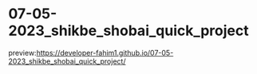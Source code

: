 # 07-05-2023_shikbe_shobai_quick_project
preview:https://developer-fahim1.github.io/07-05-2023_shikbe_shobai_quick_project/
